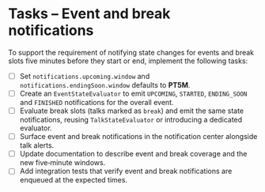 # Tasks – Event and break notifications

To support the requirement of notifying state changes for events and break slots five minutes before they start or end, implement the following tasks:

- [ ] Set `notifications.upcoming.window` and `notifications.endingSoon.window` defaults to **PT5M**.
- [ ] Create an `EventStateEvaluator` to emit `UPCOMING`, `STARTED`, `ENDING_SOON` and `FINISHED` notifications for the overall event.
- [ ] Evaluate break slots (talks marked as `break`) and emit the same state notifications, reusing `TalkStateEvaluator` or introducing a dedicated evaluator.
- [ ] Surface event and break notifications in the notification center alongside talk alerts.
- [ ] Update documentation to describe event and break coverage and the new five‑minute windows.
- [ ] Add integration tests that verify event and break notifications are enqueued at the expected times.
